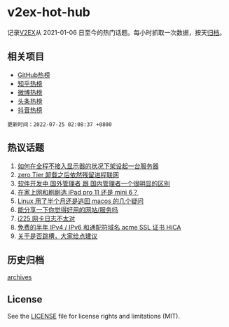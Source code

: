 # v2ex-hot-hub

 记录[V2EX](https://www.v2ex.com/)从 2021-01-06 日至今的热门话题。每小时抓取一次数据，按天[归档](archives)。
 
 ## 相关项目

- [GitHub热榜](https://github.com/snaildev/github-hot-hub)
- [知乎热榜](https://github.com/snaildev/zhihu-hot-hub)
- [微博热榜](https://github.com/snaildev/weibo-hot-hub)
- [头条热榜](https://github.com/snaildev/toutiao-hot-hub)
- [抖音热榜](https://github.com/snaildev/douyin-hot-hub)


 `更新时间：2022-07-25 02:08:37 +0800`

## 热议话题

1. [如何在全程不接入显示器的状况下架设起一台服务器](https://www.v2ex.com/t/868389)
1. [zero Tier 卸载之后依然残留进程联网](https://www.v2ex.com/t/868314)
1. [软件开发中 国外管理者 跟 国内管理者一个很明显的区别](https://www.v2ex.com/t/868301)
1. [在家上网和刷剧选 iPad pro 11 还是 mini 6？](https://www.v2ex.com/t/868295)
1. [Linux 用了半个月还是逃回 macos 的几个疑问](https://www.v2ex.com/t/868307)
1. [能分享一下你觉得好用的网站/服务吗](https://www.v2ex.com/t/868405)
1. [i225 网卡日志不太对](https://www.v2ex.com/t/868318)
1. [免费的半年 IPv4 / IPv6 和通配符域名 acme SSL 证书 HiCA](https://www.v2ex.com/t/868344)
1. [关于是否跳槽，大家给点建议](https://www.v2ex.com/t/868327)

## 历史归档

[archives](archives)

## License

See the [LICENSE](LICENSE) file for license rights and limitations (MIT).

